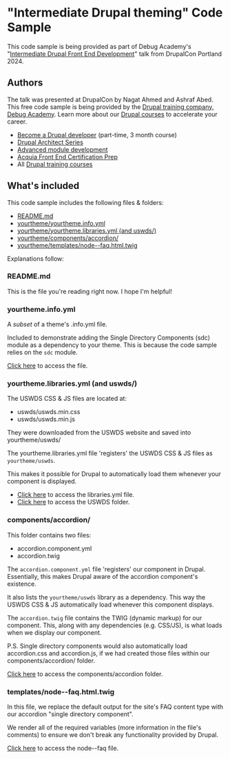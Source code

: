 # "Intermediate Drupal theming" Code Sample
This code sample is being provided as part of Debug Academy's "<a href="https://drupal.tv/index.php/external-video/2024-05-07/intermediate-drupal-front-end-development-render-arrays-debugging-caching" target="_blank">Intermediate Drupal Front End Development</a>" talk from DrupalCon Portland 2024.

## Authors
The talk was presented at DrupalCon by Nagat Ahmed and Ashraf Abed. This free code sample is being provided by the <a href="https://DebugAcademy.com" target="_blank">Drupal training company, Debug Academy</a>. Learn more about our <a href="https://debugacademy.com/courses" target="_blank">Drupal courses</a> to accelerate your career.

- <a href="https://debugacademy.com/course/drupal-web-development" target="_blank">Become a Drupal developer</a> (part-time, 3 month course)
- <a href="https://debugacademy.com/course/become-drupal-architect-series-5-classes" target="_blank">Drupal Architect Series</a>
- <a href="https://debugacademy.com/course/advanced-drupal-module-development-woop-php" target="_blank">Advanced module development</a>
- <a href="https://debugacademy.com/course/drupal-10-acquia-front-end-specialist-certification-training-course" target="_blank">Acquia Front End Certification Prep</a>
- All <a href="https://debugacademy.com/courses" target="_blank">Drupal training courses</a>

## What's included
This code sample includes the following files & folders:
- [README.md](#readmemd)
- [yourtheme/yourtheme.info.yml](#yourthemeinfoyml)
- [yourtheme/yourtheme.libraries.yml (and uswds/)](#yourthemelibrariesyml-and-uswds)
- [yourtheme/components/accordion/](#componentsaccordion)
- [yourtheme/templates/node--faq.html.twig](#templatesnode--faqhtmltwig)

Explanations follow:
### README.md
This is the file you're reading right now. I hope I'm helpful!

### yourtheme.info.yml
A _subset_ of a theme's .info.yml file.

Included to demonstrate adding the Single Directory Components (sdc) module as a dependency to your theme. This is because the code sample relies on the `sdc` module.

[Click here](/yourtheme/yourtheme.info.yml) to access the file.

### yourtheme.libraries.yml (and uswds/)
The USWDS CSS & JS files are located at:
- uswds/uswds.min.css
- uswds/uswds.min.js

They were downloaded from the USWDS website and saved into yourtheme/uswds/

The yourtheme.libraries.yml file 'registers' the USWDS CSS & JS files as `yourtheme/uswds`.

This makes it possible for Drupal to automatically load them whenever your component is displayed.

- [Click here](/yourtheme/yourtheme.libraries.yml) to access the libraries.yml file.
- [Click here](/yourtheme/uswds/) to access the USWDS folder.

### components/accordion/
This folder contains two files:
- accordion.component.yml
- accordion.twig

The `accordion.component.yml` file 'registers' our component in Drupal. Essentially, this makes Drupal aware of the accordion component's existence.

It also lists the `yourtheme/uswds` library as a dependency. This way the USWDS CSS & JS automatically load whenever this component displays.

The `accordion.twig` file contains the TWIG (dynamic markup) for our component. This, along with any dependencies (e.g. CSS/JS), is what loads when we display our component.

P.S. Single directory components would also automatically load accordion.css and accordion.js, if we had created those files within our components/accordion/ folder.

[Click here](/yourtheme/components/accordion/) to access the components/accordion folder.

### templates/node--faq.html.twig
In this file, we replace the default output for the site's FAQ content type with our accordion "single directory component".

We render all of the required variables (more information in the file's comments) to ensure we don't break any functionality provided by Drupal.

[Click here](/yourtheme/templates/node--faq.html.twig) to access the node--faq file.
